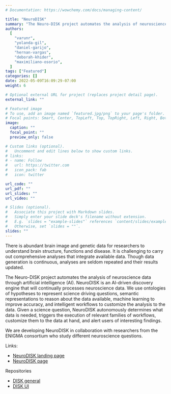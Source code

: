 ```yaml
---
# Documentation: https://wowchemy.com/docs/managing-content/

title: "NeuroDISK"
summary: "The Neuro-DISK project automates the analysis of neuroscience data."
authors:
  [
    "varunr",
    "yolanda-gil",
    "daniel-garijo",
    "hernan-vargas",
    "deborah-khider",
    "maximiliano-osorio",
  ]
tags: ["Featured"]
categories: []
date: 2022-05-09T16:09:29-07:00
weight: 6

# Optional external URL for project (replaces project detail page).
external_link: ""

# Featured image
# To use, add an image named `featured.jpg/png` to your page's folder.
# Focal points: Smart, Center, TopLeft, Top, TopRight, Left, Right, BottomLeft, Bottom, BottomRight.
image:
  caption: ""
  focal_point: ""
  preview_only: false

# Custom links (optional).
#   Uncomment and edit lines below to show custom links.
# links:
# - name: Follow
#   url: https://twitter.com
#   icon_pack: fab
#   icon: twitter

url_code: ""
url_pdf: ""
url_slides: ""
url_video: ""

# Slides (optional).
#   Associate this project with Markdown slides.
#   Simply enter your slide deck's filename without extension.
#   E.g. `slides = "example-slides"` references `content/slides/example-slides.md`.
#   Otherwise, set `slides = ""`.
slides: ""
---
```


There is abundant brain image and genetic data for researchers to understand brain structure, functions and disease. It is challenging to carry out comprehensive analyses that integrate available data. Though data generation is continuous, analyses are seldom repeated and their results updated.

The Neuro-DISK project automates the analysis of neuroscience data through artificial intelligence (AI).
NeuroDISK is an AI-driven discovery engine that will continually processes neuroscience data.
We use ontologies of hypotheses to represent science driving questions, semantic representations to reason about the data available, machine learning to improve accuracy, and intelligent workflows to customize the analysis to the data.
Given a science question, NeuroDISK autonomously determines what data is needed, triggers the execution of relevant families of workflows, customize them to the data at hand, and alert users of interesting findings.

We are developing NeuroDISK in collaboration with researchers from the ENIGMA consortium who study different neuroscience questions.

Links:

- [NeuroDISK landing page](https://knowledgecaptureanddiscovery.github.io/NeuroDISK/)
- [NeuroDISK page](http://neuro.disk.isi.edu/)

Repositories

- [DISK general](https://github.com/KnowledgeCaptureAndDiscovery/DISK-WEB)
- [DISK UI](https://github.com/KnowledgeCaptureAndDiscovery/DISK-UI)
